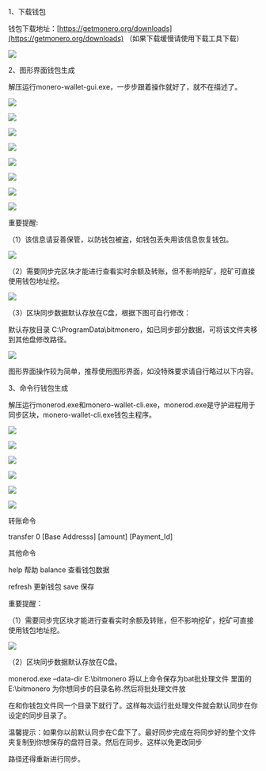 ﻿
1、下载钱包

钱包下载地址：[https://getmonero.org/downloads](https://getmonero.org/downloads)  （如果下载缓慢请使用下载工具下载）

![](../XMR/images/0201.png)

2、图形界面钱包生成

解压运行monero-wallet-gui.exe，一步步跟着操作就好了，就不在描述了。

![](../XMR/images/0202.png)

![](../XMR/images/0203.png)

![](../XMR/images/0204.png)

![](../XMR/images/0205.png)

![](../XMR/images/0206.png)

![](../XMR/images/0207.png)

![](../XMR/images/0208.png)

![](../XMR/images/0209.png)

重要提醒:

（1）该信息请妥善保管，以防钱包被盗，如钱包丢失用该信息恢复钱包。

![](../XMR/images/0210.png)

（2）需要同步完区块才能进行查看实时余额及转账，但不影响挖矿，挖矿可直接使用钱包地址挖。

![](../XMR/images/0211.png)

（3）区块同步数据默认存放在C盘，根据下图可自行修改：

默认存放目录 C:\ProgramData\bitmonero，如已同步部分数据，可将该文件夹移到其他盘修改路径。

![](../XMR/images/0212.png)

图形界面操作较为简单，推荐使用图形界面，如没特殊要求请自行略过以下内容。

3、命令行钱包生成

解压运行monerod.exe和monero-wallet-cli.exe，monerod.exe是守护进程用于同步区块，monero-wallet-cli.exe钱包主程序。

![](../XMR/images/0213.png)

![](../XMR/images/0214.png)

![](../XMR/images/0215.png)

![](../XMR/images/0216.png)

![](../XMR/images/0217.png)

![](../XMR/images/0218.png)

转账命令

transfer 0 [Base Addresss] [amount] [Payment_Id]

其他命令

help 帮助                  balance 查看钱包数据

refresh 更新钱包              save 保存

重要提醒：

（1）需要同步完区块才能进行查看实时余额及转账，但不影响挖矿，挖矿可直接使用钱包地址挖。

![](../XMR/images/0219.png)

（2）区块同步数据默认存放在C盘。

monerod.exe –data-dir E:\bitmonero 将以上命令保存为bat批处理文件 里面的E:\bitmonero 为你想同步的目录名称.然后将批处理文件放

在和你钱包文件同一个目录下就行了。这样每次运行批处理文件就会默认同步在你设定的同步目录了。

温馨提示：如果你以前默认同步在C盘下了。最好同步完成在将同步好的整个文件夹复制到你想保存的盘符目录。然后在同步。这样以免更改同步

路径还得重新进行同步。

